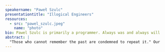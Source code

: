 ```yaml
---
speakername: "Paweł Szulc"
presentationtitle: "Illogical Engineers"
resources:
  - src: "pawel_szulc.jpeg"
    name: "photo"
bio: Pawel Szulc is primarily a programmer. Always was and always will be. Experienced professionally in JVM ecosystem, currently having tons of fun with Scala and Haskell. Humble apprentice of Functional Programming. Runs a blog rabbitonweb.com.
abstract: |
  "Those who cannot remember the past are condemned to repeat it." Our industry is only 70 years old and we've already managed to repeat history few times. Curry and Howard think they've found a way to workaround this issue, but Russel and Whitehead said they tried that already and Godel spoiled all the fun. Dr. Kunth however bet $3,372,548 on that idea, so who knows?
---
```

